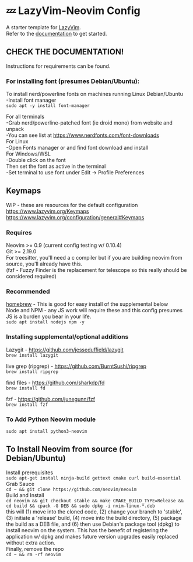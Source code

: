 # 💤 LazyVim-Neovim Config

A starter template for [LazyVim](https://github.com/LazyVim/LazyVim).  
Refer to the [documentation](https://lazyvim.github.io/installation) to get started.  

## CHECK THE DOCUMENTATION!
Instructions for requirements can be found.  

### For installing font (presumes Debian/Ubuntu):
To install nerd/powerline fonts on machines running Linux Debian/Ubuntu  
-Install font manager  
`sudo apt -y install font-manager`  

For all terminals  
-Grab nerd/powerline-patched font (ie droid mono) from website and unpack  
-You can see list at https://www.nerdfonts.com/font-downloads  
For Linux  
-Open Fonts manager or and find font download and install  
For Windows/WSL  
-Double click on the font  
Then set the font as active in the terminal  
-Set terminal to use font under Edit -> Profile Preferences  

## Keymaps
WIP - these are resources for the default configuration  
https://www.lazyvim.org/Keymaps  
https://www.lazyvim.org/configuration/general#Keymaps  


### Requires
Neovim >= 0.9 (current config testing w/ 0.10.4)  
Git >= 2.19.0  
For treesitter, you'll need a c compiler but if you are building neovim from source, you'll already have this.  
(fzf - Fuzzy Finder is the replacement for telescope so this really should be considered required)  


### Recommended
[homebrew](https://brew.sh/) - This is good for easy install of the supplemental below  
Node and NPM - any JS work will require these and this config presumes JS is a burden you bear in your life.  
`sudo apt install nodejs npm -y`


### Installing supplemental/optional additions
Lazygit - https://github.com/jesseduffield/lazygit  
`brew install lazygit`

live grep (ripgrep) - https://github.com/BurntSushi/ripgrep  
`brew install ripgrep`

find files - https://github.com/sharkdp/fd  
`brew install fd`  

fzf - https://github.com/junegunn/fzf  
`brew install fzf`  

### To Add Python Neovim module
`sudo apt install python3-neovim`  


## To Install Neovim from source (for Debian/Ubuntu)
Install prerequisites  
`sudo apt-get install ninja-build gettext cmake curl build-essential`  
Grab Sauce  
`cd ~ && git clone https://github.com/neovim/neovim`  
Build and Install  
`cd neovim && git checkout stable && make CMAKE_BUILD_TYPE=Release && cd build && cpack -G DEB && sudo dpkg -i nvim-linux-*.deb`  
this will (1) move into the cloned code, (2) change your branch to 'stable', (3) initiate a 'release' build, (4) move into the build directory, (5) package the build as a DEB file, and (6) then use Debian's package tool (dpkg) to install neovim on the system. This has the benefit of registering the application w/ dpkg and makes future version upgrades easily replaced without extra action.  
Finally, remove the repo  
`cd ~ && rm -rf neovim`  
